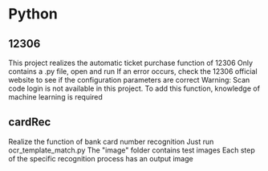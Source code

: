 # Python

## 12306

This project realizes the automatic ticket purchase function of 12306
Only contains a .py file, open and run
If an error occurs, check the 12306 official website to see if the configuration parameters are correct
Warning: Scan code login is not available in this project. To add this function, knowledge of machine learning is required

## cardRec

Realize the function of bank card number recognition
Just run ocr_template_match.py
The "image" folder contains test images
Each step of the specific recognition process has an output image
